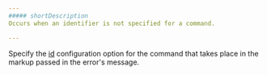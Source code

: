 ```yaml
---
##### shortDescription
Occurs when an identifier is not specified for a command.

---
```

Specify the [id](/api-reference/40%20SPA%20Framework/Markup%20Components/dxCommand/1%20Configuration/id.md '/Documentation/ApiReference/SPA_Framework/Markup_Components/dxCommand/Configuration/#id') configuration option for the command that takes place in the markup passed in the error's message.